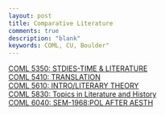 ```yaml
---
layout: post
title: Comparative Literature
comments: true
description: "blank"
keywords: COML, CU, Boulder"
---
```

<body>
	<div><a href="../pages/COML-5350">COML 5350: STDIES-TIME & LITERATURE</a></div>
	<div><a href="../pages/COML-5410">COML 5410: TRANSLATION</a></div>
	<div><a href="../pages/COML-5610">COML 5610: INTRO/LITERARY THEORY</a></div>
	<div><a href="../pages/COML-5830">COML 5830: Topics in Literature and History</a></div>
	<div><a href="../pages/COML-6040">COML 6040: SEM-1968:POL AFTER AESTH</a></div>
</body>